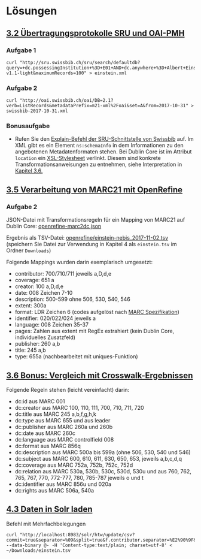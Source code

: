 # Lösungen

## [3.2 Übertragungsprotokolle SRU und OAI-PMH](/kapitel-3/32-ubertragungsprotokolle-sru-und-oai-pmh.md)

### Aufgabe 1

```
curl "http://sru.swissbib.ch/sru/search/defaultdb?query=+dc.possessingInstitution+%3D+E01+AND+dc.anywhere+%3D+Albert+Einstein&operation=searchRetrieve&recordSchema=info%3Asrw%2Fschema%2F1%2Fmarcxml-v1.1-light&maximumRecords=100" > einstein.xml
```

### Aufgabe 2

```
curl "http://oai.swissbib.ch/oai/DB=2.1?verb=ListRecords&metadataPrefix=m21-xml%2Foai&set=A&from=2017-10-31" > swissbib-2017-10-31.xml
```

### Bonusaufgabe

* Rufen Sie den [Explain-Befehl der SRU-Schnittstelle von Swissbib](http://sru.swissbib.ch/sru/explain?operation=explain) auf. Im XML gibt es ein Element `ns:schemaInfo` in dem  Informationen zu den angebotenen Metadatenformaten stehen. Bei Dublin Core ist im Attribut `location` ein [XSL-Stylesheet](http://sru.swissbib.ch/sru/xslfiles/MARC21slim2OAIDC.swissbib.xsl) verlinkt. Diesem sind konkrete Transformationsanweisungen zu entnehmen, siehe Interpretation in [Kapitel 3.6.](/kapitel-3/36-bonus-vergleich-mit-crosswalk-ergebnissen.md)

## [3.5 Verarbeitung von MARC21 mit OpenRefine](/kapitel-3/35-verarbeitung-von-marc21-mit-openrefine.md)

### Aufgabe 2

JSON-Datei mit Transformationsregeln für ein Mapping von MARC21 auf Dublin Core: [openrefine-marc2dc.json](https://raw.githubusercontent.com/felixlohmeier/kurs-bibliotheks-und-archivinformatik/master/openrefine/openrefine-marc2dc.json)

Ergebnis als TSV-Datei: [openrefine/einstein-nebis\_2017-11-02.tsv](https://github.com/felixlohmeier/kurs-bibliotheks-und-archivinformatik/raw/master/openrefine/einstein-nebis_2017-11-02.tsv) (speichern Sie Datei zur Verwendung in Kapitel 4 als `einstein.tsv` im Ordner `Downloads`)

Folgende Mappings wurden darin exemplarisch umgesetzt:

* contributor: 700/710/711 jeweils a,D,d,e
* coverage: 651 a
* creator: 100 a,D,d,e
* date: 008 Zeichen 7-10
* description: 500-599 ohne 506, 530, 540, 546
* extent: 300a
* format: LDR Zeichen 6 \(codes aufgelöst nach [MARC Spezifikation](https://www.loc.gov/marc/bibliographic/bdleader.html)\)
* identifier: 020/022/024 jeweils a
* language: 008 Zeichen 35-37
* pages: Zahlen aus extent mit RegEx extrahiert \(kein Dublin Core, individuelles Zusatzfeld\)
* publisher: 260 a,b
* title: 245 a,b
* type: 655a \(nachbearbeitet mit uniques-Funktion\)

## [3.6 Bonus: Vergleich mit Crosswalk-Ergebnissen](/kapitel-3/36-bonus-vergleich-mit-crosswalk-ergebnissen.md)

Folgende Regeln stehen \(leicht vereinfacht\) darin:

* dc:id aus MARC 001
* dc:creator aus MARC 100, 110, 111, 700, 710, 711, 720
* dc:title aus MARC 245 a,b,f,g,h,k
* dc:type aus MARC 655 und aus leader
* dc:publisher aus MARC 260a und 260b
* dc:date aus MARC 260c
* dc:language aus MARC controlfield 008
* dc:format aus MARC 856q
* dc:description aus MARC 500a bis 599a \(ohne 506, 530, 540 und 546\)
* dc:subject aus MARC 600, 610, 611, 630, 650, 653, jeweils a,b,c,d,q
* dc:coverage aus MARC 752a, 752b, 752c, 752d
* dc:relation aus MARC 530a, 530b, 530c, 530d, 530u und aus 760, 762, 765, 767, 770, 772-777, 780, 785-787  jeweils o und t
* dc:identifier aus MARC 856u und 020a
* dc:rights aus MARC 506a, 540a

## [4.3 Daten in Solr laden](//kapitel-4/43-daten-in-solr-laden.md)

Befehl mit Mehrfachbelegungen

```
curl "http://localhost:8983/solr/htw/update/csv?commit=true&separator=%09&split=true&f.contributor.separator=%E2%90%9F&f.coverage.separator=%E2%90%9F&f.creator.separator=%E2%90%9F&f.date.separator=%E2%90%9F&f.description.separator=%E2%90%9F&f.extent.separator=%E2%90%9F&f.format.separator=%E2%90%9F&f.identifier.separator=%E2%90%9F&f.language.separator=%E2%90%9F&f.pages.separator=%E2%90%9F&f.publisher.separator=%E2%90%9F&f.title.separator=%E2%90%9F&f.type.separator=%E2%90%9F" --data-binary @- -H 'Content-type:text/plain; charset=utf-8' < ~/Downloads/einstein.tsv
```



